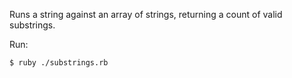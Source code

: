 Runs a string against an array of strings, returning a count of valid substrings.

Run:

`$ ruby ./substrings.rb`


